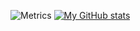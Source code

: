 ![Metrics](https://metrics.lecoq.io/harold-williams?template=classic&isocalendar=1&languages=1&introduction=1&isocalendar.duration=half-year&languages.limit=8&languages.colors=github&languages.threshold=0%25&introduction.title=true&config.timezone=Europe%2FLondon)
[![My GitHub stats](https://github-readme-stats.vercel.app/api?username=harold-williams)](https://github.com/anuraghazra/github-readme-stats)
